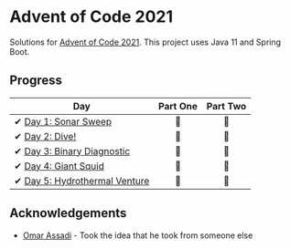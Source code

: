 # Advent of Code 2021

Solutions for [Advent of Code 2021][aoc]. This project uses Java 11 and Spring Boot.

[aoc]: https://adventofcode.com/2021/

## Progress

| Day                                                                         | Part One | Part Two |
|-----------------------------------------------------------------------------|:--------:|:--------:|
| ✔ [Day 1: Sonar Sweep](src/main/java/one/jmg/aoc2021/DayOne.java)           |    🌟    |    🌟    |
| ✔ [Day 2: Dive!](src/main/java/one/jmg/aoc2021/DayTwo.java)                 |    🌟    |    🌟    |
| ✔ [Day 3: Binary Diagnostic](src/main/java/one/jmg/aoc2021/DayThree.java)   |    🌟    |    🌟    |
| ✔ [Day 4: Giant Squid](src/main/java/one/jmg/aoc2021/DayFour.java)          |    🌟    |    🌟    |
| ✔ [Day 5: Hydrothermal Venture](src/main/java/one/jmg/aoc2021/DayFive.java) |    🌟    |    🌟    |

## Acknowledgements

* [Omar Assadi](https://github.com/OmarAssadi) - Took the idea that he took from someone else